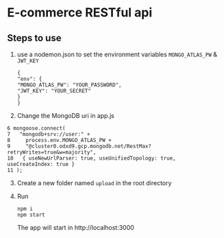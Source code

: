 # E-commerce RESTful api

## Steps to use

1. use a nodemon.json to set the environment variables `MONGO_ATLAS_PW` & `JWT_KEY`

   ```
   {
   "env": {
   "MONGO_ATLAS_PW": "YOUR_PASSWORD",
   "JWT_KEY": "YOUR_SECRET"
   }
   }
   ```

2. Change the MongoDB uri in app.js

```
6 mongoose.connect(
7   "mongodb+srv://user:" +
8     process.env.MONGO_ATLAS_PW +
9     "@cluster0.odxd9.gcp.mongodb.net/RestMax?retryWrites=true&w=majority",
10   { useNewUrlParser: true, useUnifiedTopology: true, useCreateIndex: true }
11 );

```

3. Create a new folder named `upload` in the root directory

4. Run
   ```
   npm i
   npm start
   ```
   The app will start in http://localhost:3000
